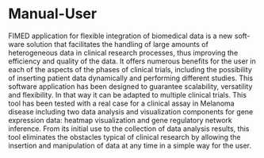 # Manual-User
FIMED application for flexible integration of biomedical data is a new soft- ware solution that facilitates the handling of large amounts of heterogeneous data in clinical research processes, thus improving the efficiency and quality of the data. It offers numerous benefits for the user in each of the aspects of the phases of clinical trials, including the possibility of inserting patient data dynamically and performing different studies. This software application has been designed to guarantee scalability, versatility and flexibility. In that way it can be adapted to multiple clinical trials. This tool has been tested with a real case for a clinical assay in Melanoma disease including two data analysis and visualization components for gene expression data: heatmap visualization and gene regulatory network inference. From its initial use to the collection of data analysis results, this tool eliminates the obstacles typical of clinical research by allowing the insertion and manipulation of data at any time in a simple way for the user.
